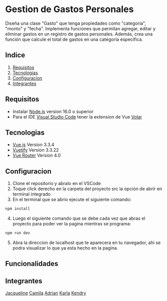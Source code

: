 # Gestion de Gastos Personales
Diseña una clase "Gasto" que tenga propiedades como "categoría", "monto" y "fecha". 
Implementa funciones que permitan agregar, editar y eliminar gastos en un registro 
de gastos personales. Además, crea una función que calcule el total de gastos en 
una categoría específica.
## Indice

1. [Requisitos](#requisitos)
2. [Tecnologias](#tecnologias)
3. [Configuracion](#configuracion)
4. [Integrantes](#integrantes)

## Requisitos
* Instalar [Node.js](https://nodejs.org/) version 16.0 o superior
* Para el IDE [Visual Studio Code](https://code.visualstudio.com/) tener la extension de Vue [Volar](https://marketplace.visualstudio.com/items?itemName=Vue.volar)

## Tecnologias

* [Vue.js](https://vuejs.org/) Version 3.3.4
* [Vuetify](https://vuetifyjs.com/) Version 3.3.22
* [Vue Router](https://router.vuejs.org) Version 4.0

## Configuracion

1. Clone el repositorio y abralo en el VSCode
2. Toque click derecho en la carpeta del proyecto src la opción de abrir en terminal integrado
3. En el terminal que se abrio ejecute el siguiente comando: 

```sh
npm install
```
4. Luego el siguiente comando que se debe cada vez que abras el proyecto para poder ver la pagina mientras se programa:

```sh
npm run dev
```
5. Abra la direccion de localhost que te aparecera en tu navegador, ahi se podra visualizar lo que ya esta hecho en la pagina.

## Funcionalidades

## Integrantes

[Jacqueline]()
[Camila]()
[Adrian]()
[Karla]()
[Kendry]()